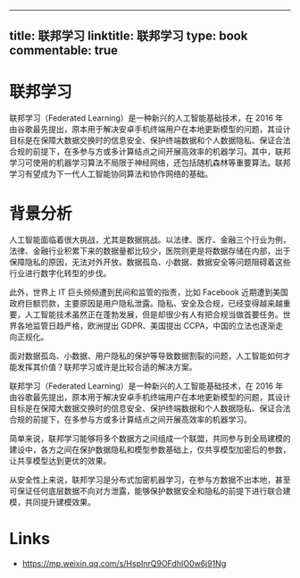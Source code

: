 
---
title: 联邦学习
linktitle: 联邦学习
type: book
commentable: true
---

# 联邦学习

联邦学习（Federated Learning）是一种新兴的人工智能基础技术，在 2016 年由谷歌最先提出，原本用于解决安卓手机终端用户在本地更新模型的问题，其设计目标是在保障大数据交换时的信息安全、保护终端数据和个人数据隐私、保证合法合规的前提下，在多参与方或多计算结点之间开展高效率的机器学习。其中，联邦学习可使用的机器学习算法不局限于神经网络，还包括随机森林等重要算法。联邦学习有望成为下一代人工智能协同算法和协作网络的基础。

# 背景分析

人工智能面临着很大挑战，尤其是数据挑战。以法律、医疗、金融三个行业为例，法律、金融行业积累下来的数据量都比较少，医院则更是将数据存储在内部，出于保障隐私的原因，无法对外开放。数据孤岛、小数据、数据安全等问题阻碍着这些行业进行数字化转型的步伐。

此外，世界上 IT 巨头频频遭到民间和监管的指责，比如 Facebook 近期遭到美国政府巨额罚款，主要原因是用户隐私泄露。隐私、安全及合规，已经变得越来越重要，人工智能技术虽然正在蓬勃发展，但是却很少有人有把合规当做首要任务。世界各地监管日趋严格，欧洲提出 GDPR、美国提出 CCPA，中国的立法也逐渐走向正规化。

面对数据孤岛、小数据、用户隐私的保护等导致数据割裂的问题，人工智能如何才能发挥其价值？联邦学习或许是比较合适的解决方案。

联邦学习（Federated Learning）是一种新兴的人工智能基础技术，在 2016 年由谷歌最先提出，原本用于解决安卓手机终端用户在本地更新模型的问题，其设计目标是在保障大数据交换时的信息安全、保护终端数据和个人数据隐私、保证合法合规的前提下，在多参与方或多计算结点之间开展高效率的机器学习。

简单来说，联邦学习能够将多个数据方之间组成一个联盟，共同参与到全局建模的建设中，各方之间在保护数据隐私和模型参数基础上，仅共享模型加密后的参数，让共享模型达到更优的效果。

从安全性上来说，联邦学习是分布式加密机器学习，在参与方数据不出本地，甚至可保证任何底层数据不向对方泄露，能够保护数据安全和隐私的前提下进行联合建模，共同提升建模效果。

# Links

- https://mp.weixin.qq.com/s/HspInrQ9OFdhIO0w6j91Ng

    